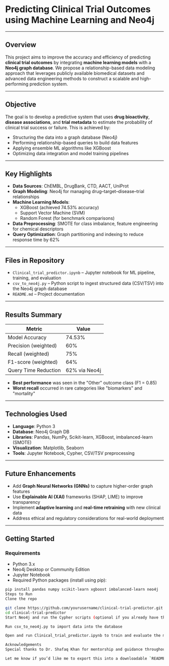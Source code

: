 # Predicting Clinical Trial Outcomes using Machine Learning and Neo4j
---

##  Overview

This project aims to improve the accuracy and efficiency of predicting **clinical trial outcomes** by integrating **machine learning models** with a **Neo4j graph database**. We propose a relationship-based data modeling approach that leverages publicly available biomedical datasets and advanced data engineering methods to construct a scalable and high-performing prediction system.

---

##  Objective

The goal is to develop a predictive system that uses **drug bioactivity**, **disease associations**, and **trial metadata** to estimate the probability of clinical trial success or failure. This is achieved by:

- Structuring the data into a graph database (Neo4j)
- Performing relationship-based queries to build data features
- Applying ensemble ML algorithms like XGBoost
- Optimizing data integration and model training pipelines

---

##  Key Highlights

- **Data Sources**: ChEMBL, DrugBank, CTD, AACT, UniProt  
- **Graph Modeling**: Neo4j for managing drug–target–disease–trial relationships  
- **Machine Learning Models**:  
  - XGBoost (achieved 74.53% accuracy)  
  - Support Vector Machine (SVM)  
  - Random Forest (for benchmark comparisons)
- **Data Preprocessing**: SMOTE for class imbalance, feature engineering for chemical descriptors  
- **Query Optimization**: Graph partitioning and indexing to reduce response time by 62%

---

##  Files in Repository

- `Clinical_trial_predictor.ipynb` – Jupyter notebook for ML pipeline, training, and evaluation  
- `csv_to_neo4j.py` – Python script to ingest structured data (CSV/TSV) into the Neo4j graph database  
- `README.md` – Project documentation

---

##  Results Summary

| Metric                | Value          |
|----------------------|----------------|
| Model Accuracy        | 74.53%         |
| Precision (weighted)  | 60%            |
| Recall (weighted)     | 75%            |
| F1-score (weighted)   | 64%            |
| Query Time Reduction  | 62% via Neo4j  |

- **Best performance** was seen in the "Other" outcome class (F1 = 0.85)  
- **Worst recall** occurred in rare categories like "biomarkers" and "mortality"  

---

##  Technologies Used

- **Language**: Python 3  
- **Database**: Neo4j Graph DB  
- **Libraries**: Pandas, NumPy, Scikit-learn, XGBoost, imbalanced-learn (SMOTE)  
- **Visualization**: Matplotlib, Seaborn  
- **Tools**: Jupyter Notebook, Cypher, CSV/TSV preprocessing

---

##  Future Enhancements

- Add **Graph Neural Networks (GNNs)** to capture higher-order graph features  
- Use **Explainable AI (XAI)** frameworks (SHAP, LIME) to improve transparency  
- Implement **adaptive learning** and **real-time retraining** with new clinical data  
- Address ethical and regulatory considerations for real-world deployment

---

## Getting Started

### Requirements

- Python 3.x  
- Neo4j Desktop or Community Edition  
- Jupyter Notebook  
- Required Python packages (install using pip):

```bash
pip install pandas numpy scikit-learn xgboost imbalanced-learn neo4j
Steps to Run
Clone the repo

git clone https://github.com/yourusername/clinical-trial-predictor.git
cd clinical-trial-predictor
Start Neo4j and run the Cypher scripts (optional if you already have the data loaded)

Run csv_to_neo4j.py to import data into the database

Open and run Clinical_trial_predictor.ipynb to train and evaluate the model

Acknowledgements
Special thanks to Dr. Shafaq Khan for mentorship and guidance throughout the course.

Let me know if you’d like me to export this into a downloadable `README.md` file, or help you generate additional content such as `requirements.txt`, Cypher scripts, or a dataset directory structure.








